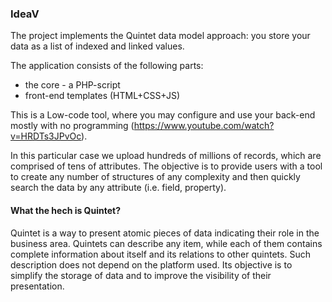 ### IdeaV

The project implements the Quintet data model approach: you store your data as a list of indexed and linked values.

The application consists of the following parts:
 - the core - a PHP-script
 - front-end templates (HTML+CSS+JS)

This is a Low-code tool, where you may configure and use your back-end mostly with no programming (https://www.youtube.com/watch?v=HRDTs3JPvOc).

In this particular case we upload hundreds of millions of records, which are comprised of tens of attributes.
The objective is to provide users with a tool to create any number of structures of any complexity and then quickly search the data by any attribute (i.e. field, property).

#### What the hech is Quintet?
Quintet is a way to present atomic pieces of data indicating their role in the business area. Quintets can describe any item, while each of them contains complete information about itself and its relations to other quintets. Such description does not depend on the platform used. Its objective is to simplify the storage of data and to improve the visibility of their presentation.

<!--
**ideav/Ideav** is a ✨ _special_ ✨ repository because its `README.md` (this file) appears on your GitHub profile.

Here are some ideas to get you started:

- 🔭 I’m currently working on ...
- 🌱 I’m currently learning ...
- 👯 I’m looking to collaborate on ...
- 🤔 I’m looking for help with ...
- 💬 Ask me about ...
- 📫 How to reach me: ...
- 😄 Pronouns: ...
- ⚡ Fun fact: ...
-->
